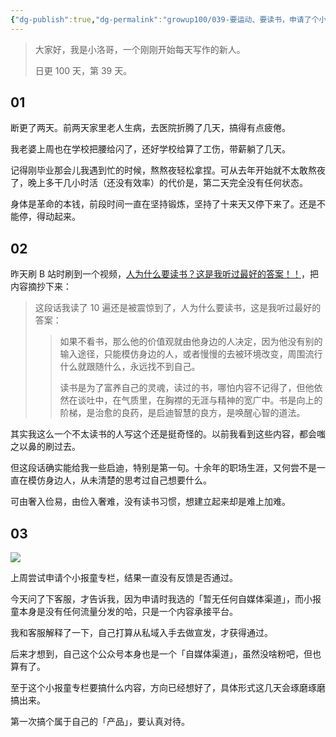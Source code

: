 ```yaml
---
{"dg-publish":true,"dg-permalink":"growup100/039-要运动、要读书，申请了个小报童","permalink":"/growup100/039-要运动、要读书，申请了个小报童/","tags":["小洛哥成长笔记"],"noteIcon":"1","created":"2024-05-27","updated":"2024-05-27"}
---
```



> 大家好，我是小洛哥，一个刚刚开始每天写作的新人。
> 
> 日更 100 天，第 39 天。

## 01

断更了两天。前两天家里老人生病，去医院折腾了几天，搞得有点疲倦。

我老婆上周也在学校把腰给闪了，还好学校给算了工伤，带薪躺了几天。

记得刚毕业那会儿我遇到忙的时候，熬熬夜轻松拿捏。可从去年开始就不太敢熬夜了，晚上多干几小时活（还没有效率）的代价是，第二天完全没有任何状态。

身体是革命的本钱，前段时间一直在坚持锻炼，坚持了十来天又停下来了。还是不能停，得动起来。

## 02

昨天刷 B 站时刷到一个视频，[人为什么要读书？这是我听过最好的答案！！](https://www.bilibili.com/video/BV1dt421N7ch/)，把内容摘抄下来：

> 这段话我读了 10 遍还是被震惊到了，人为什么要读书，这是我听过最好的答案：
>
> > 如果不看书，那么他的价值观就由他身边的人决定，因为他没有别的输入途径，只能模仿身边的人，或者慢慢的去被环境改变，周围流行什么就跟随什么，永远找不到自己。
> > 
> > 读书是为了富养自己的灵魂，读过的书，哪怕内容不记得了，但他依然在谈吐中，在气质里，在胸襟的无涯与精神的宽广中。书是向上的阶梯，是治愈的良药，是启迪智慧的良方，是唤醒心智的道法。

其实我这么一个不太读书的人写这个还是挺奇怪的。以前我看到这些内容，都会嗤之以鼻的刷过去。

但这段话确实能给我一些启迪，特别是第一句。十余年的职场生涯，又何尝不是一直在模仿身边人，从未清楚的思考过自己想要什么。

可由奢入俭易，由俭入奢难，没有读书习惯，想建立起来却是难上加难。

## 03

![](http://img.xlg.life/images%2F2024%2F05%2F27%2F20240527223400-9951779b3c40e3e240f7169f0443484a.png)

上周尝试申请个小报童专栏，结果一直没有反馈是否通过。

今天问了下客服，才告诉我，因为申请时我选的「暂无任何自媒体渠道」，而小报童本身是没有任何流量分发的哈，只是一个内容承接平台。

我和客服解释了一下，自己打算从私域入手去做宣发，才获得通过。

后来才想到，自己这个公众号本身也是一个「自媒体渠道」，虽然没啥粉吧，但也算有了。

至于这个小报童专栏要搞什么内容，方向已经想好了，具体形式这几天会琢磨琢磨搞出来。

第一次搞个属于自己的「产品」，要认真对待。